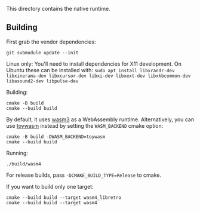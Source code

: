 This directory contains the native runtime.

## Building

First grab the vendor dependencies:

```shell
git submodule update --init
```

Linux only: You'll need to install dependencies for X11 development. On Ubuntu these can be
installed with: `sudo apt install libxrandr-dev libxinerama-dev libxcursor-dev libxi-dev
libxext-dev libxkbcommon-dev libasound2-dev libpulse-dev`

Building:

```shell
cmake -B build
cmake --build build
```

By default, it uses [wasm3] as a WebAssembly runtime.
Alternatively, you can use [toywasm] instead by setting
the `WASM_BACKEND` cmake option:

```shell
cmake -B build -DWASM_BACKEND=toywasm
cmake --build build
```

[wasm3]: https://github.com/wasm3/wasm3
[toywasm]: https://github.com/yamt/toywasm

Running:

```shell
./build/wasm4
```

For release builds, pass `-DCMAKE_BUILD_TYPE=Release` to cmake.

If you want to build only one target:

``` shell
cmake --build build --target wasm4_libretro
cmake --build build --target wasm4
```
